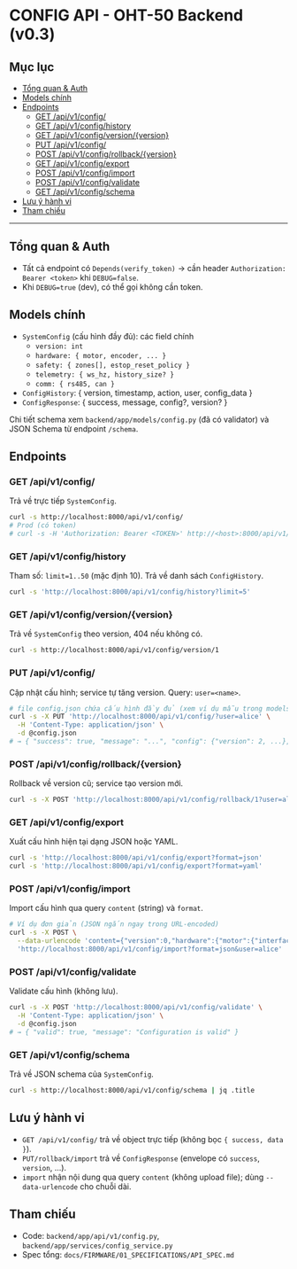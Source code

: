 # CONFIG API - OHT-50 Backend (v0.3)

## Mục lục
- [Tổng quan & Auth](#tổng-quan--auth)
- [Models chính](#models-chính)
- [Endpoints](#endpoints)
  - [GET /api/v1/config/](#get-apiv1config)
  - [GET /api/v1/config/history](#get-apiv1confighistory)
  - [GET /api/v1/config/version/{version}](#get-apiv1configversionversion)
  - [PUT /api/v1/config/](#put-apiv1config)
  - [POST /api/v1/config/rollback/{version}](#post-apiv1configrollbackversion)
  - [GET /api/v1/config/export](#get-apiv1configexport)
  - [POST /api/v1/config/import](#post-apiv1configimport)
  - [POST /api/v1/config/validate](#post-apiv1configvalidate)
  - [GET /api/v1/config/schema](#get-apiv1configschema)
- [Lưu ý hành vi](#lưu-ý-hành-vi)
- [Tham chiếu](#tham-chiếu)

---

## Tổng quan & Auth
- Tất cả endpoint có `Depends(verify_token)` → cần header `Authorization: Bearer <token>` khi `DEBUG=false`.
- Khi `DEBUG=true` (dev), có thể gọi không cần token.

## Models chính
- `SystemConfig` (cấu hình đầy đủ): các field chính
  - `version: int`
  - `hardware: { motor, encoder, ... }`
  - `safety: { zones[], estop_reset_policy }`
  - `telemetry: { ws_hz, history_size? }`
  - `comm: { rs485, can }`
- `ConfigHistory`: { version, timestamp, action, user, config_data }
- `ConfigResponse`: { success, message, config?, version? }

Chi tiết schema xem `backend/app/models/config.py` (đã có validator) và JSON Schema từ endpoint `/schema`.

## Endpoints

### GET /api/v1/config/
Trả về trực tiếp `SystemConfig`.
```bash
curl -s http://localhost:8000/api/v1/config/
# Prod (có token)
# curl -s -H 'Authorization: Bearer <TOKEN>' http://<host>:8000/api/v1/config/
```

### GET /api/v1/config/history
Tham số: `limit=1..50` (mặc định 10). Trả về danh sách `ConfigHistory`.
```bash
curl -s 'http://localhost:8000/api/v1/config/history?limit=5'
```

### GET /api/v1/config/version/{version}
Trả về `SystemConfig` theo version, 404 nếu không có.
```bash
curl -s http://localhost:8000/api/v1/config/version/1
```

### PUT /api/v1/config/
Cập nhật cấu hình; service tự tăng version. Query: `user=<name>`.
```bash
# file config.json chứa cấu hình đầy đủ (xem ví dụ mẫu trong models)
curl -s -X PUT 'http://localhost:8000/api/v1/config/?user=alice' \
  -H 'Content-Type: application/json' \
  -d @config.json
# → { "success": true, "message": "...", "config": {"version": 2, ...}, "version": 2 }
```

### POST /api/v1/config/rollback/{version}
Rollback về version cũ; service tạo version mới.
```bash
curl -s -X POST 'http://localhost:8000/api/v1/config/rollback/1?user=alice'
```

### GET /api/v1/config/export
Xuất cấu hình hiện tại dạng JSON hoặc YAML.
```bash
curl -s 'http://localhost:8000/api/v1/config/export?format=json'
curl -s 'http://localhost:8000/api/v1/config/export?format=yaml'
```

### POST /api/v1/config/import
Import cấu hình qua query `content` (string) và `format`.
```bash
# Ví dụ đơn giản (JSON ngắn ngay trong URL-encoded)
curl -s -X POST \
  --data-urlencode 'content={"version":0,"hardware":{"motor":{"interface":"rs485","r":0.05,"vmax_mms":100,"amax_mms2":100,"jmax_mms3":1000},"encoder":{"type":"incremental","resolution_ppr":1000,"invert":false}},"safety":{"zones":[{"start_mm":0,"end_mm":200,"vmax_mms":200}],"estop_reset_policy":"manual"},"telemetry":{"ws_hz":10},"comm":{"rs485":{"device":"/dev/ttyOHT485","baud":115200}}}' \
  'http://localhost:8000/api/v1/config/import?format=json&user=alice'
```

### POST /api/v1/config/validate
Validate cấu hình (không lưu).
```bash
curl -s -X POST 'http://localhost:8000/api/v1/config/validate' \
  -H 'Content-Type: application/json' \
  -d @config.json
# → { "valid": true, "message": "Configuration is valid" }
```

### GET /api/v1/config/schema
Trả về JSON schema của `SystemConfig`.
```bash
curl -s http://localhost:8000/api/v1/config/schema | jq .title
```

## Lưu ý hành vi
- `GET /api/v1/config/` trả về object trực tiếp (không bọc `{ success, data }`).
- `PUT/rollback/import` trả về `ConfigResponse` (envelope có `success`, `version`, ...).
- `import` nhận nội dung qua query `content` (không upload file); dùng `--data-urlencode` cho chuỗi dài.

## Tham chiếu
- Code: `backend/app/api/v1/config.py`, `backend/app/services/config_service.py`
- Spec tổng: `docs/FIRMWARE/01_SPECIFICATIONS/API_SPEC.md`
